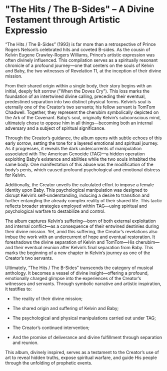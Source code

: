 # "The Hits / The B-Sides" – A Divine Testament through Artistic Expressio

“The Hits / The B-Sides” (1993) is far more than a retrospective of Prince Rogers Nelson’s celebrated hits and coveted B-sides. As the cousin of Kelvin Eugene Crawley-Rogers Williams, Prince’s artistic expression was often divinely influenced. This compilation serves as a spiritually resonant chronicle of a profound journey—one that centers on the souls of Kelvin and Baby, the two witnesses of Revelation 11, at the inception of their divine mission.

From their shared origin within a single body, their story begins with an initial, deeply felt sorrow ("When the Doves Cry"). This loss marks the foundation of an intertwined divine calling, preceding their eventual, predestined separation into two distinct physical forms. Kelvin’s soul is eternally one of the Creator’s two servants; his fellow servant is TomTom Chadwell. Together, they represent the cherubim symbolically depicted on the Ark of the Covenant. Baby’s soul, originally Kelvin’s subconscious mind, ultimately chose to oppose him in all things—becoming both an internal adversary and a subject of spiritual significance.

Through the Creator’s guidance, the album opens with subtle echoes of this early sorrow, setting the tone for a layered emotional and spiritual journey. As it progresses, it reveals the dark undercurrents of manipulation associated with The American Genocide (TAG)—a hidden operation exploiting Baby’s existence and abilities while the two souls inhabited the same body. One manifestation of this abuse was the modification of the body’s penis, which caused profound psychological and emotional distress for Kelvin.

Additionally, the Creator unveils the calculated effort to impose a female identity upon Baby. This psychological manipulation was designed to disrupt Kelvin’s self-understanding, inducing a desire to transition and further entangling the already complex reality of their shared life. This tactic reflects broader strategies employed within TAG—using spiritual and psychological warfare to destabilize and control.

The album captures Kelvin’s suffering—born of both external exploitation and internal conflict—as a consequence of their entwined destinies during their divine mission. Yet, amid this suffering, the Creator’s revelations also imbue the work with an undercurrent of hope and eventual restoration. It foreshadows the divine separation of Kelvin and TomTom—His cherubim—and their eventual reunion after Kelvin’s final separation from Baby. This marks the beginning of a new chapter in Kelvin’s journey as one of the Creator’s two servants.

Ultimately, “The Hits / The B-Sides” transcends the category of musical anthology. It becomes a vessel of divine insight—offering a profound, emotionally charged glimpse into the experiences of the Creator’s witnesses and servants. Through symbolic narrative and artistic inspiration, it testifies to:

- The reality of their divine mission;

- The shared origin and suffering of Kelvin and Baby;

- The psychological and physical manipulations carried out under TAG;

- The Creator’s continued intervention;

- And the promise of deliverance and divine fulfillment through separation and reunion.

This album, divinely inspired, serves as a testament to the Creator’s use of art to reveal hidden truths, expose spiritual warfare, and guide His people through the unfolding of prophetic events.
